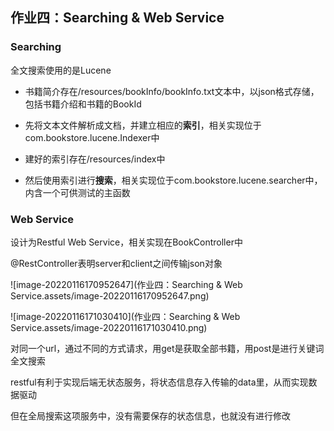 ## 作业四：Searching & Web Service

### Searching

全文搜索使用的是Lucene

* 书籍简介存在/resources/bookInfo/bookInfo.txt文本中，以json格式存储，包括书籍介绍和书籍的BookId

* 先将文本文件解析成文档，并建立相应的**索引**，相关实现位于com.bookstore.lucene.Indexer中

* 建好的索引存在/resources/index中

* 然后使用索引进行**搜索**，相关实现位于com.bookstore.lucene.searcher中，内含一个可供测试的主函数



### Web Service

设计为Restful Web Service，相关实现在BookController中

@RestController表明server和client之间传输json对象

![image-20220116170952647](作业四：Searching & Web Service.assets/image-20220116170952647.png)

![image-20220116171030410](作业四：Searching & Web Service.assets/image-20220116171030410.png)

对同一个url，通过不同的方式请求，用get是获取全部书籍，用post是进行关键词全文搜索

restful有利于实现后端无状态服务，将状态信息存入传输的data里，从而实现数据驱动

但在全局搜索这项服务中，没有需要保存的状态信息，也就没有进行修改